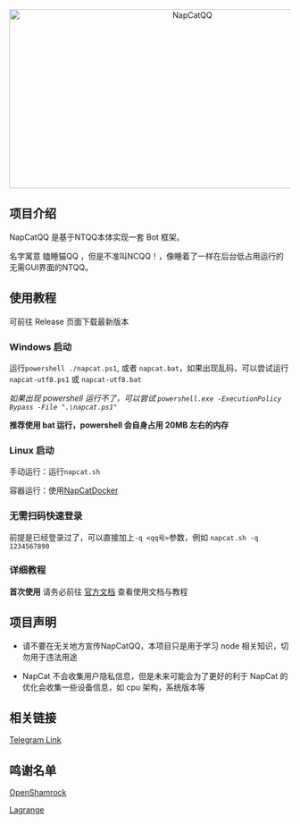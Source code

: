 <div align="center">
  <img src="https://socialify.git.ci/NapNeko/NapCatQQ/image?description=1&language=1&logo=https%3A%2F%2Fraw.githubusercontent.com%2FNapNeko%2FNapCatQQ%2Fmain%2Flogo.png&name=1&stargazers=1&theme=Auto" alt="NapCatQQ" width="640" height="320" />
</div>

## 项目介绍

NapCatQQ 是基于NTQQ本体实现一套 Bot 框架。

名字寓意 瞌睡猫QQ ，但是不准叫NCQQ！，像睡着了一样在后台低占用运行的无需GUI界面的NTQQ。

## 使用教程

可前往 Release 页面下载最新版本

### Windows 启动

运行`powershell ./napcat.ps1`, 或者 `napcat.bat`，如果出现乱码，可以尝试运行`napcat-utf8.ps1` 或 `napcat-utf8.bat`

*如果出现 powershell 运行不了，可以尝试 `powershell.exe -ExecutionPolicy Bypass -File ".\napcat.ps1"`*

**推荐使用 bat 运行，powershell 会自身占用 20MB 左右的内存**

### Linux 启动


手动运行：运行`napcat.sh`

容器运行：使用[NapCatDocker](https://github.com/NapNeko/NapCat-Docker)

### 无需扫码快速登录

前提是已经登录过了，可以直接加上`-q <qq号>`参数，例如 `napcat.sh -q 1234567890`

### 详细教程

**首次使用** 请务必前往 [官方文档](https://napneko.github.io/) 查看使用文档与教程

## 项目声明

* 请不要在无关地方宣传NapCatQQ，本项目只是用于学习 node 相关知识，切勿用于违法用途

* NapCat 不会收集用户隐私信息，但是未来可能会为了更好的利于 NapCat 的优化会收集一些设备信息，如 cpu 架构，系统版本等
  
## 相关链接
[Telegram Link](https://t.me/+nLZEnpne-pQ1OWFl)

## 鸣谢名单

[OpenShamrock]()

[Lagrange]()

<!-- 
QQ群：545402644
-->
